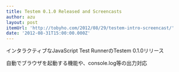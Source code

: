 ```yaml
---
title: Testem 0.1.0 Released and Screencasts
author: azu
layout: post
itemUrl: 'http://tobyho.com/2012/08/29/testem-intro-screencast/'
date: '2012-08-31T15:00:00.000Z'
---
```

インタラクティブなJavaScript Test RunnerのTestem 0.1.0リリース

自動でブラウザを起動する機能や、console.log等の出力対応
